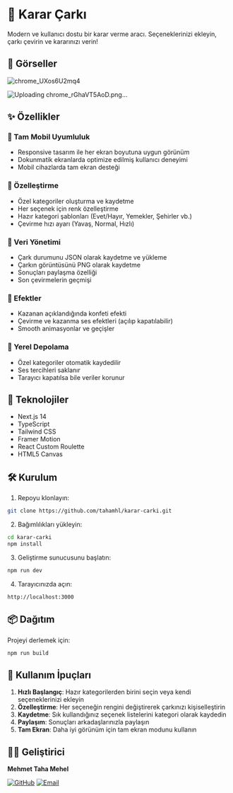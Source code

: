 # 🎯 Karar Çarkı

Modern ve kullanıcı dostu bir karar verme aracı. Seçeneklerinizi ekleyin, çarkı çevirin ve kararınızı verin!

## 📸 Görseller

![chrome_UXos6U2mq4](https://github.com/user-attachments/assets/bd5b13bd-2f75-45bd-a31a-9c3cae906fa6)

![Uploading chrome_rGhaVT5AoD.png…]()


## ✨ Özellikler

### 📱 Tam Mobil Uyumluluk
- Responsive tasarım ile her ekran boyutuna uygun görünüm
- Dokunmatik ekranlarda optimize edilmiş kullanıcı deneyimi
- Mobil cihazlarda tam ekran desteği

### 🎨 Özelleştirme
- Özel kategoriler oluşturma ve kaydetme
- Her seçenek için renk özelleştirme
- Hazır kategori şablonları (Evet/Hayır, Yemekler, Şehirler vb.)
- Çevirme hızı ayarı (Yavaş, Normal, Hızlı)

### 🔄 Veri Yönetimi
- Çark durumunu JSON olarak kaydetme ve yükleme
- Çarkın görüntüsünü PNG olarak kaydetme
- Sonuçları paylaşma özelliği
- Son çevirmelerin geçmişi

### 🎉 Efektler
- Kazanan açıklandığında konfeti efekti
- Çevirme ve kazanma ses efektleri (açılıp kapatılabilir)
- Smooth animasyonlar ve geçişler

### 💾 Yerel Depolama
- Özel kategoriler otomatik kaydedilir
- Ses tercihleri saklanır
- Tarayıcı kapatılsa bile veriler korunur

## 🚀 Teknolojiler

- Next.js 14
- TypeScript
- Tailwind CSS
- Framer Motion
- React Custom Roulette
- HTML5 Canvas

## 🛠️ Kurulum

1. Repoyu klonlayın:
```bash
git clone https://github.com/tahamhl/karar-carki.git
```

2. Bağımlılıkları yükleyin:
```bash
cd karar-carki
npm install
```

3. Geliştirme sunucusunu başlatın:
```bash
npm run dev
```

4. Tarayıcınızda açın:
```
http://localhost:3000
```

## 📦 Dağıtım

Projeyi derlemek için:
```bash
npm run build
```

## 🌟 Kullanım İpuçları

1. **Hızlı Başlangıç**: Hazır kategorilerden birini seçin veya kendi seçeneklerinizi ekleyin
2. **Özelleştirme**: Her seçeneğin rengini değiştirerek çarkınızı kişiselleştirin
3. **Kaydetme**: Sık kullandığınız seçenek listelerini kategori olarak kaydedin
4. **Paylaşım**: Sonuçları arkadaşlarınızla paylaşın
5. **Tam Ekran**: Daha iyi görünüm için tam ekran modunu kullanın

## 👨‍💻 Geliştirici

**Mehmet Taha Mehel**

[![GitHub](https://img.shields.io/badge/GitHub-tahamhl-black?style=flat&logo=github)](https://github.com/tahamhl)
[![Email](https://img.shields.io/badge/Email-tahamehel1%40gmail.com-red?style=flat&logo=gmail)](mailto:tahamehel1@gmail.com)

